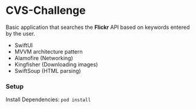 # CVS-Challenge

Basic application that searches the **Flickr** API based on keywords entered by the user.

 - SwiftUI 
 - MVVM architecture pattern
 - Alamofire (Networking)
 - Kingfisher (Downloading images)
 - SwiftSoup (HTML parsing)

### Setup
Install Dependencies:
`pod install`
